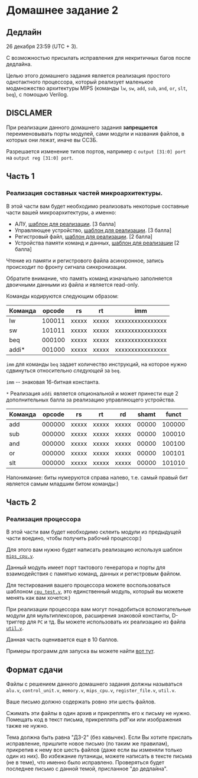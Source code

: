 # Домашнее задание 2

## Дедлайн

26 декабря 23:59 (UTC + 3).

С возможностью присылать исправления для некритичных багов после дедлайна.

Целью этого домашнего задания является реализация простого однотактного процессора, который реализует
маленькое модмножество архитектуры MIPS (команды `lw`, `sw`, `add`, `sub`, `and`, `or`, `slt`, `beq`),
с помощью Verilog.

## **DISCLAMER**

При реализации данного домашнего задания **запрещается** переименовывать порты модулей, сами модули
и названия файлов, в которых они лежат, иначе вы ССЗБ.

Разрешается изменение типов портов, например с `output [31:0] port` на `output reg [31:0] port`.

## Часть 1

### Реализация составных частей микроархитектуры.

В этой части вам будет необходимо реализовать некоторые составные части вашей микроархитектуры,
а именно:
* АЛУ, [шаблон для реализации](./cpu_template/alu.v). [3 балла]
* Управляющее устройство, [шаблон для реализации](./cpu_template/control_unit.v). [3 балла]
* Регистровый файл, [шаблон для реализации](./cpu_template/register_file.v). [2 балла]
* Устройства памяти команд и данных, [шаблон для реализации](./cpu_template/memory.v) [2 балла]

Чтение из памяти и регистрового файла асинхронное, запись происходит по фронту сигнала синхронизации.

Обратите внимание, что память команд изначально заполняется двоичными данными из файла и является read-only.

Команды кодируются следующим образом:

| Команда | opcode | rs    | rt    | imm              |
|---------|--------|-------|-------|------------------|
| lw      | 100011 | xxxxx | xxxxx | xxxxxxxxxxxxxxxx |
| sw      | 101011 | xxxxx | xxxxx | xxxxxxxxxxxxxxxx |
| beq     | 000100 | xxxxx | xxxxx | xxxxxxxxxxxxxxxx |
| addi*   | 001000 | xxxxx | xxxxx | xxxxxxxxxxxxxxxx |

`imm` для команды `beq` задает количество инструкций, на которое нужно сдвинуться относительно _следующей_ за `beq`.

`imm` -- знаковая 16-битная константа.

`*` Реализация `addi` является опциональной и может принести еще 2 дополнительных балла за реализацию
управляющего устройства.

| Команда | opcode | rs    | rt    | rd    | shamt | funct  |
|---------|--------|-------|-------|-------|-------|--------|
| add     | 000000 | xxxxx | xxxxx | xxxxx | 00000 | 100000 |
| sub     | 000000 | xxxxx | xxxxx | xxxxx | 00000 | 100010 |
| and     | 000000 | xxxxx | xxxxx | xxxxx | 00000 | 100100 |
| or      | 000000 | xxxxx | xxxxx | xxxxx | 00000 | 100101 |
| slt     | 000000 | xxxxx | xxxxx | xxxxx | 00000 | 101010 |

Напонимание: биты нумеруются справа налево, т.е. самый правый бит является самым младшим битом команды:)

## Часть 2

### Реализация процессора

В этой части вам будет необходимо склеить модули из предыдущей части воедино, чтобы
получить рабочий процессор:)

Для этого вам нужно будет написать реализацию используя шаблон [`mips_cpu.v`](./cpu_template/mips_cpu.v).

Данный модуль имеет порт тактового генератора и порты для взаимодействия с памятью команд, данных
и регистровым файлом.

Для тестирования вашего процессора можете воспользоваться шаблоном [`cpu_test.v`](./cpu_template/cpu_test.v),
это единственный модуль, который вы можете менять как вам хочется:)

При реализации процессора вам могут понадобиться вспомогательные модули для мультиплексоров, расширения знаковой константы,
D-триггер для `PC` и тд. Вы можете использовать их реализацию из файла [`util.v`](./cpu_template/util.v).

Данная часть оценивается еще в 10 баллов.

Примеры программ для запуска вы можете найти [вот тут](./programs_samples/README.md).

## Формат сдачи

Файлы с решением данного домашнего задания должны называться `alu.v`, `control_unit.v`, `memory.v`,
`mips_cpu.v`, `register_file.v`, `util.v`.

Ваше письмо должно содержать ровно эти шесть файлов.

Сжимать эти файлы в один архив и прикреплять его к письму не нужно.
Помещать код в текст письма, прикреплять pdf'ки или изображения также не нужно.

Тема должна быть равна "ДЗ-2" (без кавычек). Если Вы хотите прислать исправление, пришлите новое письмо (по таким же правилам),
прикрепив к нему все шесть файлов (даже если вы изменяли только один из них). Во избежание путаницы, можете написать в тексте письма
(не в теме), что именно было исправлено. Проверяться будет последнее письмо с данной темой, присланное "до дедлайна".